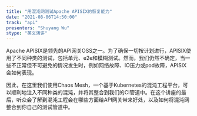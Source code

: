 ```yaml
---
title: "用混沌网测试Apache APISIX的恢复能力"
date: "2021-08-06T14:50:00" 
track: "api"
presenters: "Shuyang Wu"
stype: "英文演讲"
---
```

Apache APISIX是领先的API网关OSS之一。为了确保一切按计划进行，APISIX使用了不同种类的测试，包括单元、e2e和模糊测试。然而，我们仍然不确定，当一些不正常但不可避免的情况发生时，例如网络故障、IO压力或pod故障，APISIX会如何表现。
 

 因此，在这里我们使用Chaos Mesh，一个基于Kubernetes的混沌工程平台，可以顺利地注入不同种类的混沌，并将其整合到我们的CI管道中。在这个讲座的最后，听众会了解到混沌工程会在哪些方面给API网关带来好处，以及如何将混沌网整合到你自己的测试管道中。